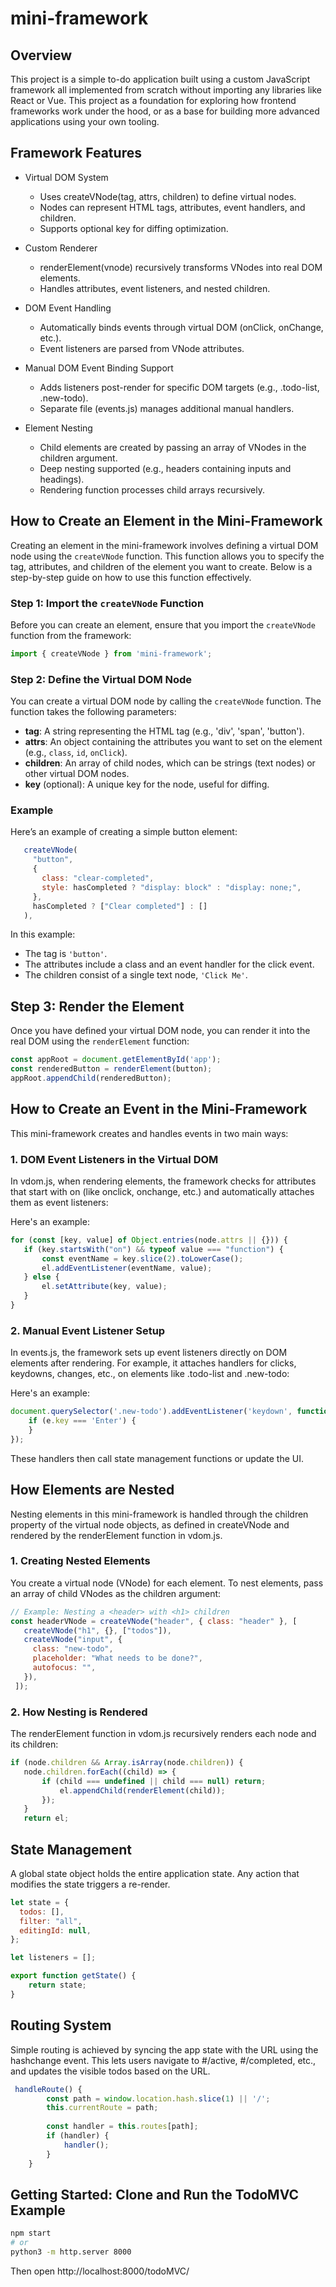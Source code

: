 # mini-framework


## Overview
This project is a simple to-do application built using a custom JavaScript framework all implemented from scratch without importing any libraries like React or Vue. This project as a foundation for exploring how frontend frameworks work under the hood, or as a base for building more advanced applications using your own tooling.


## Framework Features


- Virtual DOM System
   - Uses createVNode(tag, attrs, children) to define virtual nodes.
   - Nodes can represent HTML tags, attributes, event handlers, and children.
   - Supports optional key for diffing optimization.


- Custom Renderer
   - renderElement(vnode) recursively transforms VNodes into real DOM elements.
   - Handles attributes, event listeners, and nested children.


- DOM Event Handling
   - Automatically binds events through virtual DOM (onClick, onChange, etc.).
   - Event listeners are parsed from VNode attributes.


- Manual DOM Event Binding Support
   - Adds listeners post-render for specific DOM targets (e.g., .todo-list, .new-todo).
   - Separate file (events.js) manages additional manual handlers.


- Element Nesting
   - Child elements are created by passing an array of VNodes in the children argument.
   - Deep nesting supported (e.g., headers containing inputs and headings).
   - Rendering function processes child arrays recursively.


## How to Create an Element in the Mini-Framework


Creating an element in the mini-framework involves defining a virtual DOM node using the `createVNode` function. This function allows you to specify the tag, attributes, and children of the element you want to create. Below is a step-by-step guide on how to use this function effectively.


### Step 1: Import the `createVNode` Function


Before you can create an element, ensure that you import the `createVNode` function from the framework:


```javascript
import { createVNode } from 'mini-framework';
```


### Step 2: Define the Virtual DOM Node


You can create a virtual DOM node by calling the `createVNode` function. The function takes the following parameters:


- **tag**: A string representing the HTML tag (e.g., 'div', 'span', 'button').
- **attrs**: An object containing the attributes you want to set on the element (e.g., `class`, `id`, `onClick`).
- **children**: An array of child nodes, which can be strings (text nodes) or other virtual DOM nodes.
- **key** (optional): A unique key for the node, useful for diffing.


### Example


Here’s an example of creating a simple button element:


```javascript
   createVNode(
     "button",
     {
       class: "clear-completed",
       style: hasCompleted ? "display: block" : "display: none;",
     },
     hasCompleted ? ["Clear completed"] : []
   ),
```


In this example:
- The tag is `'button'`.
- The attributes include a class and an event handler for the click event.
- The children consist of a single text node, `'Click Me'`.


## Step 3: Render the Element


Once you have defined your virtual DOM node, you can render it into the real DOM using the `renderElement` function:


```javascript
const appRoot = document.getElementById('app');
const renderedButton = renderElement(button);
appRoot.appendChild(renderedButton);
```


## How to Create an Event in the Mini-Framework


This mini-framework creates and handles events in two main ways:


### 1. DOM Event Listeners in the Virtual DOM


In vdom.js, when rendering elements, the framework checks for attributes that start with on (like onclick, onchange, etc.) and automatically attaches them as event listeners:


Here's an example:


```javascript
for (const [key, value] of Object.entries(node.attrs || {})) {
   if (key.startsWith("on") && typeof value === "function") {
       const eventName = key.slice(2).toLowerCase();
       el.addEventListener(eventName, value);
   } else {
       el.setAttribute(key, value);
   }
}
```


### 2. Manual Event Listener Setup


In events.js, the framework sets up event listeners directly on DOM elements after rendering.
For example, it attaches handlers for clicks, keydowns, changes, etc., on elements like .todo-list and .new-todo:


Here's an example:


```javascript
document.querySelector('.new-todo').addEventListener('keydown', function (e) {
    if (e.key === 'Enter') {
    }
});
```


These handlers then call state management functions or update the UI.


## How Elements are Nested


Nesting elements in this mini-framework is handled through the children property of the virtual node objects, as defined in createVNode and rendered by the renderElement function in vdom.js.




### 1. Creating Nested Elements


You create a virtual node (VNode) for each element. To nest elements, pass an array of child VNodes as the children argument:


```javascript
// Example: Nesting a <header> with <h1> children
const headerVNode = createVNode("header", { class: "header" }, [
   createVNode("h1", {}, ["todos"]),
   createVNode("input", {
     class: "new-todo",
     placeholder: "What needs to be done?",
     autofocus: "",
   }),
 ]);
```


### 2. How Nesting is Rendered


The renderElement function in vdom.js recursively renders each node and its children:


```javascript
if (node.children && Array.isArray(node.children)) {
   node.children.forEach((child) => {
       if (child === undefined || child === null) return;
           el.appendChild(renderElement(child));
       });
   }
   return el;
```

## State Management

A global state object holds the entire application state. Any action that modifies the state triggers a re-render.

```javascript
let state = {
  todos: [], 
  filter: "all", 
  editingId: null,
};

let listeners = [];

export function getState() {
    return state; 
}
```

## Routing System

Simple routing is achieved by syncing the app state with the URL using the hashchange event. This lets users navigate to #/active, #/completed, etc., and updates the visible todos based on the URL.

```javascript
 handleRoute() {
        const path = window.location.hash.slice(1) || '/';
        this.currentRoute = path;
        
        const handler = this.routes[path];
        if (handler) {
            handler();
        }
    }
```

## Getting Started: Clone and Run the TodoMVC Example

```bash
npm start
# or
python3 -m http.server 8000
```

Then open http://localhost:8000/todoMVC/
